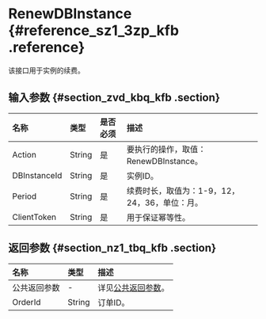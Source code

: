 # RenewDBInstance {#reference_sz1_3zp_kfb .reference}

该接口用于实例的续费。

## 输入参数 {#section_zvd_kbq_kfb .section}

|名称|类型|是否必须|描述|
|:-|:-|:---|:-|
|Action|String|是|要执行的操作，取值：RenewDBInstance。|
|DBInstanceId|String|是|实例ID。|
|Period|String|是|续费时长，取值为：1-9，12，24，36，单位：月。|
|ClientToken|String|是|用于保证幂等性。|

## 返回参数 {#section_nz1_tbq_kfb .section}

|名称|类型|描述|
|:-|:-|:-|
|公共返回参数|-|详见[公共返回参数](cn.zh-CN/API参考/公共参数.md#)。|
|OrderId|String|订单ID。|

